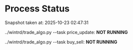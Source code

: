 # Process Status

Snapshot taken at: 2025-10-23 02:47:31

../wintrd/trade_algo.py --task price_update: **NOT RUNNING**

../wintrd/trade_algo.py --task buy_sell: **NOT RUNNING**

